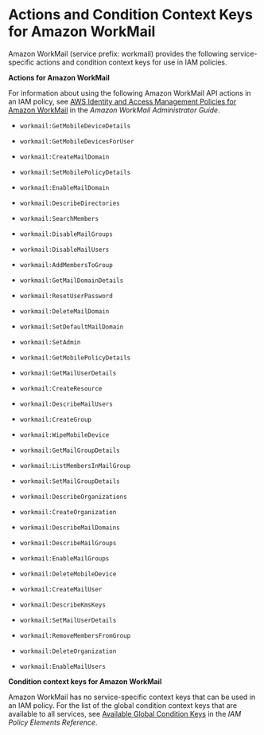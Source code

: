 # Actions and Condition Context Keys for Amazon WorkMail<a name="list_workmail"></a>

Amazon WorkMail \(service prefix: workmail\) provides the following service\-specific actions and condition context keys for use in IAM policies\.

**Actions for Amazon WorkMail**

For information about using the following Amazon WorkMail API actions in an IAM policy, see [AWS Identity and Access Management Policies for Amazon WorkMail](http://alpha-docs-aws.amazon.com/workmail/latest/adminguide/iam_policies_workmail.html) in the *Amazon WorkMail Administrator Guide*\.

+ `workmail:GetMobileDeviceDetails`

+ `workmail:GetMobileDevicesForUser`

+ `workmail:CreateMailDomain`

+ `workmail:SetMobilePolicyDetails`

+ `workmail:EnableMailDomain`

+ `workmail:DescribeDirectories`

+ `workmail:SearchMembers`

+ `workmail:DisableMailGroups`

+ `workmail:DisableMailUsers`

+ `workmail:AddMembersToGroup`

+ `workmail:GetMailDomainDetails`

+ `workmail:ResetUserPassword`

+ `workmail:DeleteMailDomain`

+ `workmail:SetDefaultMailDomain`

+ `workmail:SetAdmin`

+ `workmail:GetMobilePolicyDetails`

+ `workmail:GetMailUserDetails`

+ `workmail:CreateResource`

+ `workmail:DescribeMailUsers`

+ `workmail:CreateGroup`

+ `workmail:WipeMobileDevice`

+ `workmail:GetMailGroupDetails`

+ `workmail:ListMembersInMailGroup`

+ `workmail:SetMailGroupDetails`

+ `workmail:DescribeOrganizations`

+ `workmail:CreateOrganization`

+ `workmail:DescribeMailDomains`

+ `workmail:DescribeMailGroups`

+ `workmail:EnableMailGroups`

+ `workmail:DeleteMobileDevice`

+ `workmail:CreateMailUser`

+ `workmail:DescribeKmsKeys`

+ `workmail:SetMailUserDetails`

+ `workmail:RemoveMembersFromGroup`

+ `workmail:DeleteOrganization`

+ `workmail:EnableMailUsers`

**Condition context keys for Amazon WorkMail**

Amazon WorkMail has no service\-specific context keys that can be used in an IAM policy\. For the list of the global condition context keys that are available to all services, see [Available Global Condition Keys](reference_policies_condition-keys.md#AvailableKeys) in the *IAM Policy Elements Reference*\.
